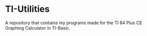 # TI-Utilities
A repository that contains my programs made for the TI 84 Plus CE Graphing Calculator in TI-Basic.
